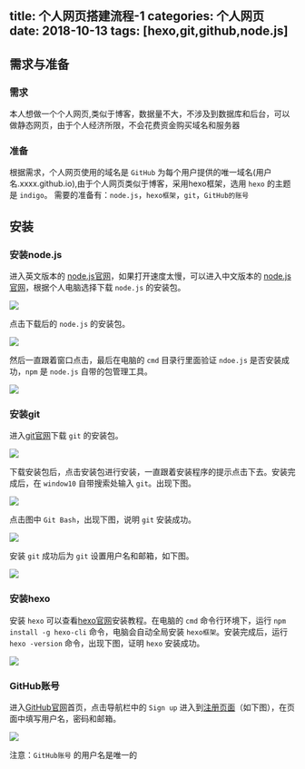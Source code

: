 ﻿title: 个人网页搭建流程-1
categories: 个人网页
date: 2018-10-13
tags: [hexo,git,github,node.js]
---
## 需求与准备
### 需求
本人想做一个个人网页,类似于博客，数据量不大，不涉及到数据库和后台，可以做静态网页，由于个人经济所限，不会花费资金购买域名和服务器
### 准备
根据需求，个人网页使用的域名是 `GitHub` 为每个用户提供的唯一域名(用户名.xxxx.github.io),由于个人网页类似于博客，采用hexo框架，选用 `hexo` 的主题是 `indigo`。
需要的准备有：`node.js`，`hexo框架`，`git`，`GitHub的账号`
## 安装
### 安装node.js
进入英文版本的 [node.js官网](https://nodejs.org/en/download/)，如果打开速度太慢，可以进入中文版本的 [node.js官网](http://nodejs.cn/download/)，根据个人电脑选择下载 `node.js` 的安装包。

![](https://bingolil.github.io/images/node-down.png)

点击下载后的 `node.js` 的安装包。

![](https://bingolil.github.io/images/node-msi.png)

然后一直跟着窗口点击，最后在电脑的 `cmd` 目录行里面验证 `ndoe.js` 是否安装成功，`npm` 是 `node.js` 自带的包管理工具。

![](https://bingolil.github.io/images/node-validate.png)
### 安装git

进入[git官网](https://git-scm.com/downloads)下载 `git` 的安装包。

![](https://bingolil.github.io/images/git-down.png)

下载安装包后，点击安装包进行安装，一直跟着安装程序的提示点击下去。安装完成后，在 `window10` 自带搜索处输入 `git`。出现下图。

![](https://bingolil.github.io/images/git-validate.png)

点击图中 `Git Bash`，出现下图，说明 `git` 安装成功。

![](https://bingolil.github.io/images/git-cmd.png)

 安装 `git` 成功后为 `git` 设置用户名和邮箱，如下图。

![](https://bingolil.github.io/images/git-config.png)

### 安装hexo
安装 `hexo` 可以查看[hexo官网](https://hexo.io/zh-cn/docs/)安装教程。在电脑的 `cmd` 命令行环境下，运行 `npm install -g hexo-cli` 命令，电脑会自动全局安装 `hexo框架`。安装完成后，运行 `hexo -version` 命令，出现下图，证明 `hexo` 安装成功。

![](https://bingolil.github.io/images/hexo-version.png)

### GitHub账号
进入[GitHub官网](https://github.com)首页，点击导航栏中的 `Sign up` 进入到[注册页面](https://github.com/join?source=header-home)（如下图），在页面中填写用户名，密码和邮箱。

![](https://bingolil.github.io/images/github-join.png)

注意：`GitHub账号` 的用户名是唯一的
